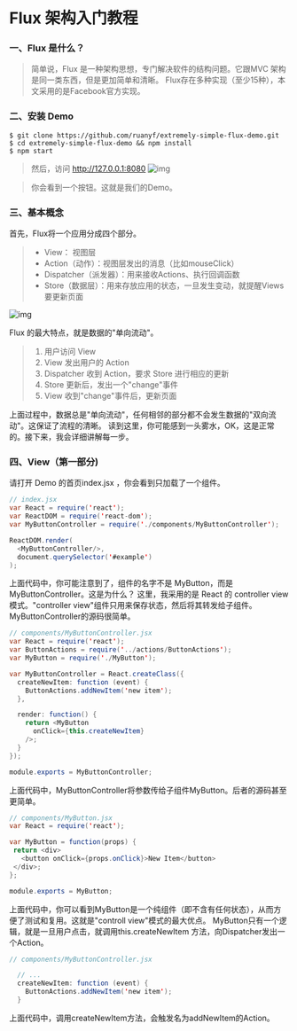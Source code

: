 # Flux 架构入门教程

### 一、Flux 是什么？

>简单说，Flux 是一种架构思想，专门解决软件的结构问题。它跟MVC 架构是同一类东西，但是更加简单和清晰。
>Flux存在多种实现（至少15种），本文采用的是Facebook官方实现。
### 二、安装 Demo
    $ git clone https://github.com/ruanyf/extremely-simple-flux-demo.git
    $ cd extremely-simple-flux-demo && npm install
    $ npm start
>然后，访问 http://127.0.0.1:8080
    ![img](http://www.ruanyifeng.com/blogimg/asset/2016/bg2016011502.png)

>你会看到一个按钮。这就是我们的Demo。
### 三、基本概念
 首先，Flux将一个应用分成四个部分。

> + View： 视图层
> + Action（动作）：视图层发出的消息（比如mouseClick）
> + Dispatcher（派发器）：用来接收Actions、执行回调函数
> + Store（数据层）：用来存放应用的状态，一旦发生变动，就提醒Views要更新页面

![img](http://www.ruanyifeng.com/blogimg/asset/2016/bg2016011503.png)

 Flux 的最大特点，就是数据的"单向流动"。
> 1. 用户访问 View
> 2. View 发出用户的 Action
> 3. Dispatcher 收到 Action，要求 Store 进行相应的更新
> 4. Store 更新后，发出一个"change"事件
> 5. View 收到"change"事件后，更新页面

  上面过程中，数据总是"单向流动"，任何相邻的部分都不会发生数据的"双向流动"。这保证了流程的清晰。
读到这里，你可能感到一头雾水，OK，这是正常的。接下来，我会详细讲解每一步。

### 四、View（第一部分)
 请打开 Demo 的首页index.jsx ，你会看到只加载了一个组件。

```java
// index.jsx
var React = require('react');
var ReactDOM = require('react-dom');
var MyButtonController = require('./components/MyButtonController');

ReactDOM.render(
  <MyButtonController/>,
  document.querySelector('#example')
);

```
 上面代码中，你可能注意到了，组件的名字不是 MyButton，而是 MyButtonController。这是为什么？
这里，我采用的是 React 的 controller view 模式。"controller view"组件只用来保存状态，然后将其转发给子组件。MyButtonController的源码很简单。

```java
// components/MyButtonController.jsx
var React = require('react');
var ButtonActions = require('../actions/ButtonActions');
var MyButton = require('./MyButton');

var MyButtonController = React.createClass({
  createNewItem: function (event) {
    ButtonActions.addNewItem('new item');
  },

  render: function() {
    return <MyButton
      onClick={this.createNewItem}
    />;
  }
});

module.exports = MyButtonController;

```
 上面代码中，MyButtonController将参数传给子组件MyButton。后者的源码甚至更简单。
 
 ```java
 // components/MyButton.jsx
var React = require('react');

var MyButton = function(props) {
  return <div>
    <button onClick={props.onClick}>New Item</button>
  </div>;
};

module.exports = MyButton;
 ```
 上面代码中，你可以看到MyButton是一个纯组件（即不含有任何状态），从而方便了测试和复用。这就是"controll view"模式的最大优点。
MyButton只有一个逻辑，就是一旦用户点击，就调用this.createNewItem 方法，向Dispatcher发出一个Action。
```java
// components/MyButtonController.jsx

  // ...
  createNewItem: function (event) {
    ButtonActions.addNewItem('new item');
  }
```
上面代码中，调用createNewItem方法，会触发名为addNewItem的Action。